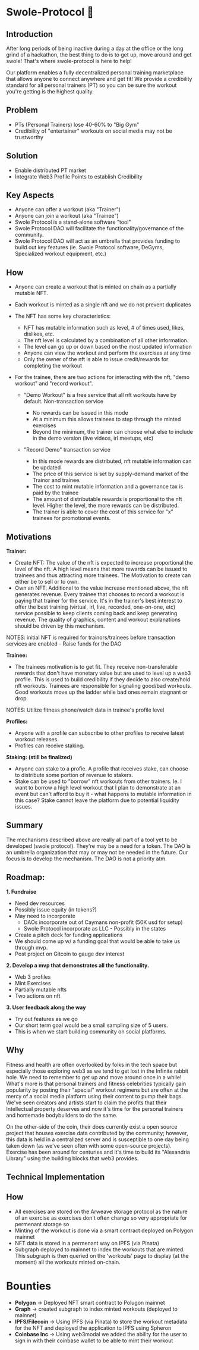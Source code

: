 # Swole-Protocol 💪

## Introduction
After long periods of being inactive during a day at the office or the long grind of a hackathon, the best thing to do is to get up, move around and get swole! That's where swole-protocol is here to help!

Our platform enables a fully decentralized personal training marketplace that allows anyone to connect anywhere and get fit! We provide a credibility standard for all personal trainers (PT) so you can be sure the workout you're getting is the highest quality.

## Problem
* PTs (Personal Trainers) lose 40-60% to "Big Gym"
* Credibility of "entertainer" workouts on social media may not be trustworthy

## Solution
* Enable distributed PT market
* Integrate Web3 Profile Points to establish Credibility

## Key Aspects
* Anyone can offer a workout (aka "Trainer")
* Anyone can join a workout (aka "Trainee")
* Swole Protocol is a stand-alone software "tool"
* Swole Protocol DAO will facilitate the functionality/governance of the community.
* Swole Protocol DAO will act as an umbrella that provides funding to build out key features (ie. Swole Protocol software, DeGyms, Specialized workout equipment, etc.)

## How
* Anyone can create a workout that is minted on chain as a partially mutable NFT.
* Each workout is minted as a single nft and we do not prevent duplicates
* The NFT has some key characteristics:
  * NFT has mutable information such as level, # of times used, likes, dislikes, etc.
  * The nft level is calculated by a combination of all other information.
  * The level can go up or down based on the most updated information
  * Anyone can view the workout and perform the exercises at any time
  * Only the owner of the nft is able to issue credit/rewards for completing the workout

* For the trainee, there are two actions for interacting with the nft, "demo workout" and "record workout".
  * "Demo Workout" is a free service that all nft workouts have by default. Non-transaction service
    * No rewards can be issued in this mode
    * At a minimum this allows trainees to step through the minted exercises
    * Beyond the minimum, the trainer can choose what else to include in the demo version (live videos, irl meetups, etc)

  * "Record Demo" transaction service
    * In this mode rewards are distributed, nft mutable information can be updated
    * The price of this service is set by supply-demand market of the Trainor and trainee.
    * The cost to mint mutable information and a governance tax is paid by the trainee
    * The amount of distributable rewards is proportional to the nft level. Higher the level, the more rewards can be distributed.
    * The trainer is able to cover the cost of this service for "x" trainees for promotional events.

## Motivations
**Trainer:**
  * Create NFT: The value of the nft is expected to increase proportional the level of the nft. A high level means that more rewards can be issued to trainees and thus attracting more trainees. The Motivation to create can either be to sell or to own.
  * Own an NFT: Additional to the value increase mentioned above, the nft generates revenue. Every trainee that chooses to record a workout is paying that trainer for the service. It's in the trainer's best interest to offer the best training (virtual, irl, live, recorded, one-on-one, etc) service possible to keep clients coming back and keep generating revenue. The quality of graphics, content and workout explanations should be driven by this mechanism.

NOTES: initial NFT is required for trainors/trainees before transaction services are enabled - Raise funds for the DAO

**Trainee:**
* The trainees motivation is to get fit. They receive non-transferable rewards that don't have monetary value but are used to level up a web3 profile. This is used to build credibility if they decide to also create/hold nft workouts. Trainees are responsible for signaling good/bad workouts. Good workouts move up the ladder while bad ones remain stagnant or drop.
  
NOTES: Utilize fitness phone/watch data in trainee's profile level
  
**Profiles:**
* Anyone with a profile can subscribe to other profiles to receive latest workout releases.
* Profiles can receive staking.

**Staking: (still be finalized)**
* Anyone can stake to a profie. A profile that receives stake, can choose to distribute some portion of revenue to stakers.
* Stake can be used to "borrow" nft workouts from other trainers. Ie. I want to borrow a high level workout that I plan to demonstrate at an event but can't afford to buy it - what happens to mutable information in this case? Stake cannot leave the platform due to potential liquidity issues.

## Summary
The mechanisms described above are really all part of a tool yet to be developed (swole protocol). They're may be a need for a token. The DAO is an umbrella organization that may or may not be needed in the future. Our focus is to develop the mechanism. The DAO is not a priority atm.

## Roadmap:

**1. Fundraise**
* Need dev resources
* Possibly issue equity (in tokens?)
* May need to incorporate
  * DAOs incorporate out of Caymans non-profit (50K usd for setup)
  * Swole Protocol incorporate as LLC - Possibly in the states
* Create a pitch deck for funding applications
* We should come up w/ a funding goal that would be able to take us through mvp.
* Post project on Gitcoin to gauge dev interest

**2. Develop a mvp that demonstrates all the functionality.**
* Web 3 profiles
* Mint Exercises
* Partially mutable nfts
* Two actions on nft

**3.  User feedback along the way**
* Try out features as we go
* Our short term goal would be a small sampling size of 5 users.
* This is when we start building community on social platforms.

## Why

Fitness and health are often overlooked by folks in the tech space but especially those exploring web3 as we tend to get lost in the Infinite rabbit hole.  We need to remember to get up and move around once in a while!  What's more is that personal trainers and fitness celebrities typically gain popularity by posting their "special" workout regimens but are often at the mercy of a social media platform using their content to pump their bags.  We've seen creators and artists start to claim the profits that their Intellectual property deserves and now it's time for the personal trainers and homemade bodybuilders to do the same.

On the other-side of the coin, their does currently exist a open source project that houses exercise data contributed by the community; however, this data is held in a centralized server and is susceptible to one day being taken down (as we've seen often with some open-source projects).  Exercise has been around for centuries and it's time to build its "Alexandria Library" using the building blocks that web3 provides.

## Technical Implementation

## How 

- All exercises are stored on the Arweave storage protocol as the nature of an exercise as exercises don't often change so very appropriate for permenant storage so 
- Minting of the workout is done via a smart contract deployed on Polygon mainnet
- NFT data is stored in a permenant way on IPFS (via Pinata)
- Subgraph deployed to mainnet to index the workouts that are minted.  This subgraph is then queried on the 'workouts' page to display (at the moment) all the workouts minted on-chain.

# Bounties

- **Polygon** -> Deployed NFT smart contract to Polugon mainnet
- **Graph** -> created subgraph to index minted workouts (deployed to mainnet)
- **IPFS/Filecoin** -> Using IPFS (via Pinata) to store the workout metadata for the NFT and deployed the application to IPFS using Spheron 
- **Coinbase Inc** -> Using web3modal we added the ability for the user to sign in with their coinbase wallet to be able to mint their workout
